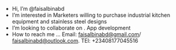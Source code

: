 - Hi, I’m @faisalbinabd
- I’m interested in Marketers willing to purchase industrial kitchen equipment and stainless steel designs
- I’m looking to collaborate on . App development 
- How to reach me ... Email: faisalbinabd@gmail.com/ faisalbinabd@outlook.com.  TEl: +23408177045516

<!---
faisalbinabd/faisalbinabd is a ✨ special ✨ repository because its `README.md` (this file) appears on your GitHub profile.
You can click the Preview link to take a look at your changes.
--->
